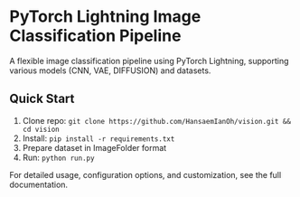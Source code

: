 # PyTorch Lightning Image Classification Pipeline

A flexible image classification pipeline using PyTorch Lightning, supporting various models (CNN, VAE, DIFFUSION) and datasets.

## Quick Start
1. Clone repo: `git clone https://github.com/HansaemIanOh/vision.git && cd vision`
2. Install: `pip install -r requirements.txt`
3. Prepare dataset in ImageFolder format
4. Run: `python run.py`

For detailed usage, configuration options, and customization, see the full documentation.